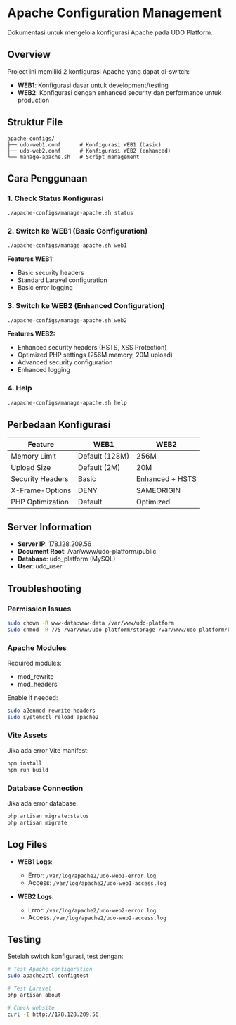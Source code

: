 # Apache Configuration Management

Dokumentasi untuk mengelola konfigurasi Apache pada UDO Platform.

## Overview

Project ini memiliki 2 konfigurasi Apache yang dapat di-switch:
- **WEB1**: Konfigurasi dasar untuk development/testing
- **WEB2**: Konfigurasi dengan enhanced security dan performance untuk production

## Struktur File

```
apache-configs/
├── udo-web1.conf      # Konfigurasi WEB1 (basic)
├── udo-web2.conf      # Konfigurasi WEB2 (enhanced)
└── manage-apache.sh   # Script management
```

## Cara Penggunaan

### 1. Check Status Konfigurasi
```bash
./apache-configs/manage-apache.sh status
```

### 2. Switch ke WEB1 (Basic Configuration)
```bash
./apache-configs/manage-apache.sh web1
```

**Features WEB1:**
- Basic security headers
- Standard Laravel configuration
- Basic error logging

### 3. Switch ke WEB2 (Enhanced Configuration)  
```bash
./apache-configs/manage-apache.sh web2
```

**Features WEB2:**
- Enhanced security headers (HSTS, XSS Protection)
- Optimized PHP settings (256M memory, 20M upload)
- Advanced security configuration
- Enhanced logging

### 4. Help
```bash
./apache-configs/manage-apache.sh help
```

## Perbedaan Konfigurasi

| Feature | WEB1 | WEB2 |
|---------|------|------|
| Memory Limit | Default (128M) | 256M |
| Upload Size | Default (2M) | 20M |
| Security Headers | Basic | Enhanced + HSTS |
| X-Frame-Options | DENY | SAMEORIGIN |
| PHP Optimization | Default | Optimized |

## Server Information

- **Server IP**: 178.128.209.56
- **Document Root**: /var/www/udo-platform/public
- **Database**: udo_platform (MySQL)
- **User**: udo_user

## Troubleshooting

### Permission Issues
```bash
sudo chown -R www-data:www-data /var/www/udo-platform
sudo chmod -R 775 /var/www/udo-platform/storage /var/www/udo-platform/bootstrap/cache
```

### Apache Modules
Required modules:
- mod_rewrite
- mod_headers

Enable if needed:
```bash
sudo a2enmod rewrite headers
sudo systemctl reload apache2
```

### Vite Assets
Jika ada error Vite manifest:
```bash
npm install
npm run build
```

### Database Connection
Jika ada error database:
```bash
php artisan migrate:status
php artisan migrate
```

## Log Files

- **WEB1 Logs**: 
  - Error: `/var/log/apache2/udo-web1-error.log`
  - Access: `/var/log/apache2/udo-web1-access.log`

- **WEB2 Logs**:
  - Error: `/var/log/apache2/udo-web2-error.log`  
  - Access: `/var/log/apache2/udo-web2-access.log`

## Testing

Setelah switch konfigurasi, test dengan:
```bash
# Test Apache configuration
sudo apache2ctl configtest

# Test Laravel
php artisan about

# Check website
curl -I http://178.128.209.56
```